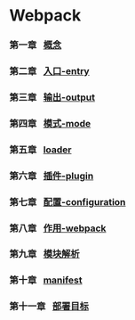 # Webpack
### 第一章 &ensp;[概念](https://github.com/support-noCode/webpack/issues/1)
### 第二章 &ensp;[入口-entry](https://github.com/support-noCode/webpack/issues/2)
### 第三章 &ensp;[输出-output](https://github.com/support-noCode/webpack/issues/3)
### 第四章 &ensp;[模式-mode](https://github.com/support-noCode/webpack/issues/4)
### 第五章 &ensp;[loader](https://github.com/support-noCode/webpack/issues/5)
### 第六章 &ensp;[插件-plugin](https://github.com/support-noCode/webpack/issues/6)
### 第七章 &ensp;[配置-configuration](https://github.com/support-noCode/webpack/issues/7)
### 第八章 &ensp;[作用-webpack](https://github.com/support-noCode/webpack/issues/8)
### 第九章 &ensp;[模块解析](https://github.com/support-noCode/webpack/issues/9)
### 第十章 &ensp;[manifest](https://github.com/support-noCode/webpack/issues/10)
### 第十一章 &ensp;[部署目标](https://github.com/support-noCode/webpack/issues/11)
